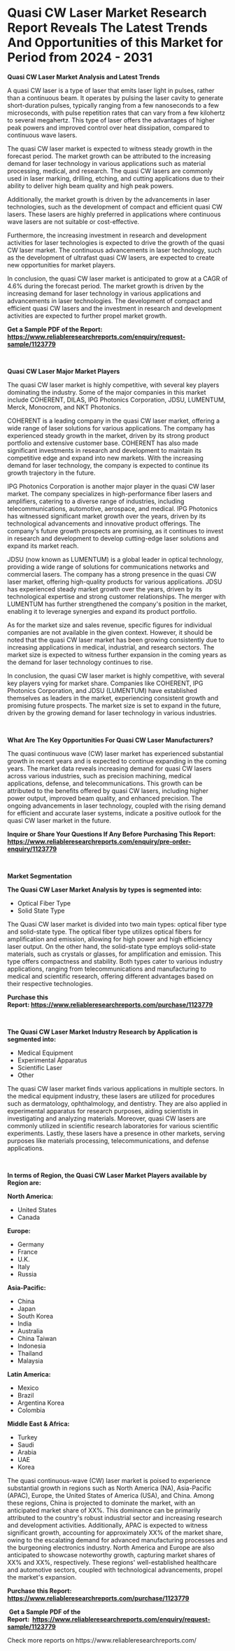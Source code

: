<p><h1>Quasi CW Laser Market Research Report Reveals The Latest Trends And Opportunities of this Market for Period from 2024 - 2031</h1></p><p><strong>Quasi CW Laser Market Analysis and Latest Trends</strong></p>
<p><p>A quasi CW laser is a type of laser that emits laser light in pulses, rather than a continuous beam. It operates by pulsing the laser cavity to generate short-duration pulses, typically ranging from a few nanoseconds to a few microseconds, with pulse repetition rates that can vary from a few kilohertz to several megahertz. This type of laser offers the advantages of higher peak powers and improved control over heat dissipation, compared to continuous wave lasers.</p><p>The quasi CW laser market is expected to witness steady growth in the forecast period. The market growth can be attributed to the increasing demand for laser technology in various applications such as material processing, medical, and research. The quasi CW lasers are commonly used in laser marking, drilling, etching, and cutting applications due to their ability to deliver high beam quality and high peak powers.</p><p>Additionally, the market growth is driven by the advancements in laser technologies, such as the development of compact and efficient quasi CW lasers. These lasers are highly preferred in applications where continuous wave lasers are not suitable or cost-effective.</p><p>Furthermore, the increasing investment in research and development activities for laser technologies is expected to drive the growth of the quasi CW laser market. The continuous advancements in laser technology, such as the development of ultrafast quasi CW lasers, are expected to create new opportunities for market players.</p><p>In conclusion, the quasi CW laser market is anticipated to grow at a CAGR of 4.6% during the forecast period. The market growth is driven by the increasing demand for laser technology in various applications and advancements in laser technologies. The development of compact and efficient quasi CW lasers and the investment in research and development activities are expected to further propel market growth.</p></p>
<p><strong>Get a Sample PDF of the Report:&nbsp; <a href="https://www.reliableresearchreports.com/enquiry/request-sample/1123779">https://www.reliableresearchreports.com/enquiry/request-sample/1123779</a></strong></p>
<p>&nbsp;</p>
<p><strong>Quasi CW Laser Major Market Players</strong></p>
<p><p>The quasi CW laser market is highly competitive, with several key players dominating the industry. Some of the major companies in this market include COHERENT, DILAS, IPG Photonics Corporation, JDSU, LUMENTUM, Merck, Monocrom, and NKT Photonics.</p><p>COHERENT is a leading company in the quasi CW laser market, offering a wide range of laser solutions for various applications. The company has experienced steady growth in the market, driven by its strong product portfolio and extensive customer base. COHERENT has also made significant investments in research and development to maintain its competitive edge and expand into new markets. With the increasing demand for laser technology, the company is expected to continue its growth trajectory in the future.</p><p>IPG Photonics Corporation is another major player in the quasi CW laser market. The company specializes in high-performance fiber lasers and amplifiers, catering to a diverse range of industries, including telecommunications, automotive, aerospace, and medical. IPG Photonics has witnessed significant market growth over the years, driven by its technological advancements and innovative product offerings. The company's future growth prospects are promising, as it continues to invest in research and development to develop cutting-edge laser solutions and expand its market reach.</p><p>JDSU (now known as LUMENTUM) is a global leader in optical technology, providing a wide range of solutions for communications networks and commercial lasers. The company has a strong presence in the quasi CW laser market, offering high-quality products for various applications. JDSU has experienced steady market growth over the years, driven by its technological expertise and strong customer relationships. The merger with LUMENTUM has further strengthened the company's position in the market, enabling it to leverage synergies and expand its product portfolio.</p><p>As for the market size and sales revenue, specific figures for individual companies are not available in the given context. However, it should be noted that the quasi CW laser market has been growing consistently due to increasing applications in medical, industrial, and research sectors. The market size is expected to witness further expansion in the coming years as the demand for laser technology continues to rise.</p><p>In conclusion, the quasi CW laser market is highly competitive, with several key players vying for market share. Companies like COHERENT, IPG Photonics Corporation, and JDSU (LUMENTUM) have established themselves as leaders in the market, experiencing consistent growth and promising future prospects. The market size is set to expand in the future, driven by the growing demand for laser technology in various industries.</p></p>
<p>&nbsp;</p>
<p><strong>What Are The Key Opportunities For Quasi CW Laser Manufacturers?</strong></p>
<p><p>The quasi continuous wave (CW) laser market has experienced substantial growth in recent years and is expected to continue expanding in the coming years. The market data reveals increasing demand for quasi CW lasers across various industries, such as precision machining, medical applications, defense, and telecommunications. This growth can be attributed to the benefits offered by quasi CW lasers, including higher power output, improved beam quality, and enhanced precision. The ongoing advancements in laser technology, coupled with the rising demand for efficient and accurate laser systems, indicate a positive outlook for the quasi CW laser market in the future.</p></p>
<p><strong>Inquire or Share Your Questions If Any Before Purchasing This Report: <a href="https://www.reliableresearchreports.com/enquiry/pre-order-enquiry/1123779">https://www.reliableresearchreports.com/enquiry/pre-order-enquiry/1123779</a></strong></p>
<p>&nbsp;</p>
<p><strong>Market Segmentation</strong></p>
<p><strong>The Quasi CW Laser Market Analysis by types is segmented into:</strong></p>
<p><ul><li>Optical Fiber Type</li><li>Solid State Type</li></ul></p>
<p><p>The Quasi CW laser market is divided into two main types: optical fiber type and solid-state type. The optical fiber type utilizes optical fibers for amplification and emission, allowing for high power and high efficiency laser output. On the other hand, the solid-state type employs solid-state materials, such as crystals or glasses, for amplification and emission. This type offers compactness and stability. Both types cater to various industry applications, ranging from telecommunications and manufacturing to medical and scientific research, offering different advantages based on their respective technologies.</p></p>
<p><strong>Purchase this Report:&nbsp;<a href="https://www.reliableresearchreports.com/purchase/1123779">https://www.reliableresearchreports.com/purchase/1123779</a></strong></p>
<p>&nbsp;</p>
<p><strong>The Quasi CW Laser Market Industry Research by Application is segmented into:</strong></p>
<p><ul><li>Medical Equipment</li><li>Experimental Apparatus</li><li>Scientific Laser</li><li>Other</li></ul></p>
<p><p>The quasi CW laser market finds various applications in multiple sectors. In the medical equipment industry, these lasers are utilized for procedures such as dermatology, ophthalmology, and dentistry. They are also applied in experimental apparatus for research purposes, aiding scientists in investigating and analyzing materials. Moreover, quasi CW lasers are commonly utilized in scientific research laboratories for various scientific experiments. Lastly, these lasers have a presence in other markets, serving purposes like materials processing, telecommunications, and defense applications.</p></p>
<p>&nbsp;</p>
<p><strong>In terms of Region, the Quasi CW Laser Market Players available by Region are:</strong></p>
<p>
    <p> <strong> North America: </strong>
        <ul>
            <li>United States</li>
            <li>Canada</li>
        </ul>
        </p> 
    <p> <strong> Europe: </strong>
        <ul>
            <li>Germany</li>
            <li>France</li>
            <li>U.K.</li>
            <li>Italy</li>
            <li>Russia</li>
        </ul>
        </p> 
    <p> <strong> Asia-Pacific: </strong>
        <ul>
            <li>China</li>
            <li>Japan</li>
            <li>South Korea</li>
            <li>India</li>
            <li>Australia</li>
            <li>China Taiwan</li>
            <li>Indonesia</li>
            <li>Thailand</li>
            <li>Malaysia</li>
        </ul>
        </p> 
    <p> <strong> Latin America: </strong>
        <ul>
            <li>Mexico</li>
            <li>Brazil</li>
            <li>Argentina Korea</li>
            <li>Colombia</li>
        </ul>
        </p> 
    <p> <strong> Middle East & Africa: </strong>
        <ul>
            <li>Turkey</li>
            <li>Saudi</li>
            <li>Arabia</li>
            <li>UAE</li>
            <li>Korea</li>
        </ul>
    </p>
    </p>
<p><p>The quasi continuous-wave (CW) laser market is poised to experience substantial growth in regions such as North America (NA), Asia-Pacific (APAC), Europe, the United States of America (USA), and China. Among these regions, China is projected to dominate the market, with an anticipated market share of XX%. This dominance can be primarily attributed to the country's robust industrial sector and increasing research and development activities. Additionally, APAC is expected to witness significant growth, accounting for approximately XX% of the market share, owing to the escalating demand for advanced manufacturing processes and the burgeoning electronics industry. North America and Europe are also anticipated to showcase noteworthy growth, capturing market shares of XX% and XX%, respectively. These regions' well-established healthcare and automotive sectors, coupled with technological advancements, propel the market's expansion.</p></p>
<p><strong>Purchase this Report: <a href="https://www.reliableresearchreports.com/purchase/1123779">https://www.reliableresearchreports.com/purchase/1123779</a></strong></p>
<p>&nbsp;<strong>Get a Sample PDF of the Report:&nbsp;&nbsp;<a href="https://www.reliableresearchreports.com/enquiry/request-sample/1123779">https://www.reliableresearchreports.com/enquiry/request-sample/1123779</a></strong></p>
<p><strong></strong></p>
<p>Check more reports on https://www.reliableresearchreports.com/</p>